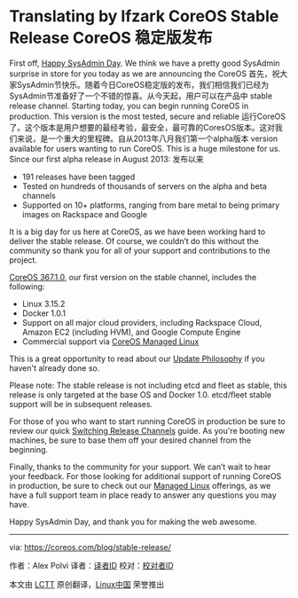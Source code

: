 Translating by lfzark
CoreOS Stable Release
CoreOS 稳定版发布
================================================================================
First off, [Happy SysAdmin Day][1]. We think we have a pretty good SysAdmin surprise in store for you today as we are announcing the CoreOS
首先，祝大家SysAdmin节快乐。随着今日CoreOS稳定版的发布，我们相信我们已经为SysAdmin节准备好了一个不错的惊喜。从今天起，用户可以在产品中
stable release channel. Starting today, you can begin running CoreOS in production. This version is the most tested, secure and reliable 
运行CoreOS了。这个版本是用户想要的最经考验，最安全，最可靠的CoresOS版本。这对我们来说，是一个重大的里程碑。自从2013年八月我们第一个alpha版本
version available for users wanting to run CoreOS. This is a huge milestone for us. Since our first alpha release in August 2013:
发布以来
- 191 releases have been tagged
- Tested on hundreds of thousands of servers on the alpha and beta channels
- Supported on 10+ platforms, ranging from bare metal to being primary images on Rackspace and Google

It is a big day for us here at CoreOS, as we have been working hard to deliver the stable release. Of course, we couldn’t do this without the community so thank you for all of your support and contributions to the project.

[CoreOS 367.1.0][2], our first version on the stable channel, includes the following:

- Linux 3.15.2
- Docker 1.0.1
- Support on all major cloud providers, including Rackspace Cloud, Amazon EC2 (including HVM), and Google Compute Engine
- Commercial support via [CoreOS Managed Linux][3]

This is a great opportunity to read about our [Update Philosophy][4] if you haven't already done so.

Please note: The stable release is not including etcd and fleet as stable, this release is only targeted at the base OS and Docker 1.0. etcd/fleet stable support will be in subsequent releases.

For those of you who want to start running CoreOS in production be sure to review our quick [Switching Release Channels][5] guide. As you're booting new machines, be sure to base them off your desired channel from the beginning.

Finally, thanks to the community for your support. We can’t wait to hear your feedback. For those looking for additional support of running CoreOS in production, be sure to check out our [Managed Linux][6] offerings, as we have a full support team in place ready to answer any questions you may have.

Happy SysAdmin Day, and thank you for making the web awesome.

--------------------------------------------------------------------------------

via: https://coreos.com/blog/stable-release/

作者：Alex Polvi
译者：[译者ID](https://github.com/译者ID)
校对：[校对者ID](https://github.com/校对者ID)

本文由 [LCTT](https://github.com/LCTT/TranslateProject) 原创翻译，[Linux中国](http://linux.cn/) 荣誉推出

[1]:http://sysadminday.com/
[2]:https://coreos.com/releases/#367.1.0
[3]:https://coreos.com/products/managed-linux/
[4]:https://coreos.com/using-coreos/updates/
[5]:https://coreos.com/docs/cluster-management/setup/switching-channels/
[6]:https://coreos.com/products/managed-linux/
